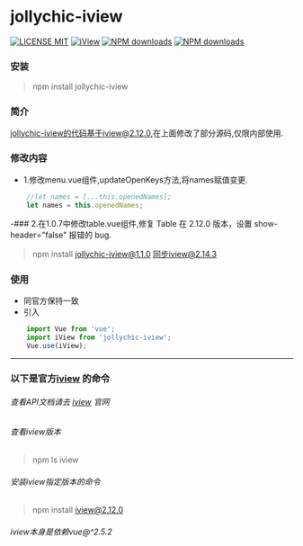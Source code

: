 # jollychic-iview

[![LICENSE MIT](https://img.shields.io/npm/l/express.svg)](https://www.npmjs.com/package/jollychic-iview)
[![iView](https://img.shields.io/npm/v/jollychic-iview.svg?style=flat-square)](https://www.npmjs.org/package/jollychic-iview)
[![NPM downloads](http://img.shields.io/npm/dm/jollychic-iview.svg?style=flat-square)](https://npmjs.org/package/jollychic-iview)
[![NPM downloads](https://img.shields.io/npm/dt/jollychic-iview.svg?style=flat-square)](https://npmjs.org/package/jollychic-iview)

### 安装
> npm install jollychic-iview

### 简介
jollychic-iview的代码基于iview@2.12.0,在上面修改了部分源码,仅限内部使用.

### 修改内容
- 1.修改menu.vue组件,updateOpenKeys方法,将names赋值变更.

``` javascript
	//let names = [...this.openedNames];
	let names = this.openedNames;
```

-### 2.在1.0.7中修改table.vue组件,修复 Table 在 2.12.0 版本，设置 show-header="false" 报错的 bug.

> npm install jollychic-iview@1.1.0   同步iview@2.14.3
### 使用
- 同官方保持一致
- 引入

``` javascript
	import Vue from 'vue';
	import iView from 'jollychic-iview';
	Vue.use(iView);
```

------
### 以下是官方[iview](https://github.com/iview/iview) 的命令
###### 查看API文档请去 [iview](https://github.com/iview/iview) 官网 

###### 查看iview版本
> npm ls iview

###### 安装iview指定版本的命令
> npm install iview@2.12.0

###### iview本身是依赖vue@^2.5.2
